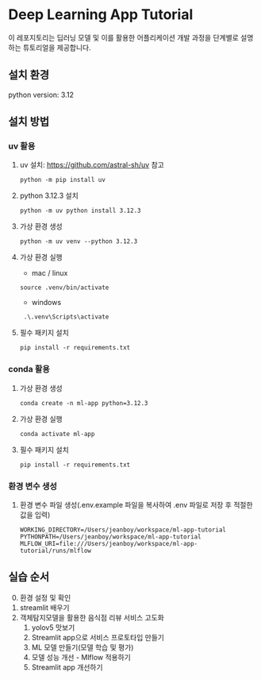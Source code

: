 # Deep Learning App Tutorial
이 레포지토리는 딥러닝 모델 및 이를 활용한 어플리케이션 개발 과정을 단계별로 설명하는 튜토리얼을 제공합니다.

## 설치 환경
python version: 3.12

## 설치 방법
### uv 활용 
1. uv 설치: https://github.com/astral-sh/uv 참고
    ```
    python -m pip install uv
    ```
1. python 3.12.3 설치
    ```
    python -m uv python install 3.12.3
    ```
1. 가상 환경 생성
    ```
    python -m uv venv --python 3.12.3
    ```
    
1. 가상 환경 실행
    - mac / linux
    ```
    source .venv/bin/activate
    ```
    - windows
    ```
     .\.venv\Scripts\activate
    ```
1. 필수 패키지 설치
    ```
    pip install -r requirements.txt
    ```

### conda 활용
1. 가상 환경 생성
    ```
    conda create -n ml-app python=3.12.3
    ```
1. 가상 환경 실행
    ```
    conda activate ml-app
    ```

1. 필수 패키지 설치
    ```
    pip install -r requirements.txt
    ```

### 환경 변수 생성
1. 환경 변수 파일 생성(.env.example 파일을 복사하여 .env 파일로 저장 후 적절한 값을 입력)
    ```
    WORKING_DIRECTORY=/Users/jeanboy/workspace/ml-app-tutorial
    PYTHONPATH=/Users/jeanboy/workspace/ml-app-tutorial
    MLFLOW_URI=file:///Users/jeanboy/workspace/ml-app-tutorial/runs/mlflow
    ```

## 실습 순서
0. 환경 설정 및 확인
1. streamlit 배우기
1. 객체탐지모델을 활용한 음식점 리뷰 서비스 고도화
    1. yolov5 맛보기
    1. Streamlit app으로 서비스 프로토타입 만들기
    1. ML 모델 만들기(모델 학습 및 평가)
    1. 모델 성능 개선 - Mlflow 적용하기
    1. Streamlit app 개선하기